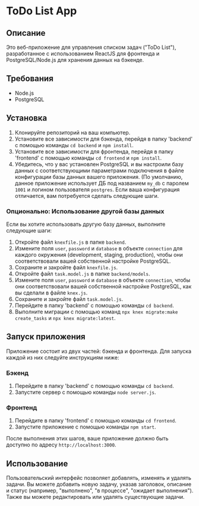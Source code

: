 # ToDo List App

## Описание
Это веб-приложение для управления списком задач ("ToDo List"), разработанное с использованием ReactJS для фронтенда и PostgreSQL/Node.js для хранения данных на бэкенде.

## Требования
- Node.js
- PostgreSQL

## Установка
1. Клонируйте репозиторий на ваш компьютер.
2. Установите все зависимости для бэкенда, перейдя в папку 'backend' с помощью команды `cd backend` и `npm install`.
3. Установите все зависимости для фронтенда, перейдя в папку 'frontend' с помощью команды `cd frontend` и `npm install`.
4. Убедитесь, что у вас установлен PostgreSQL и вы настроили базу данных с соответствующими параметрами подключения в файле конфигурации базы данных вашего приложения.
(По умолчанию, данное приложение использует ДБ под названием `my_db` с паролем `1001` и логином пользователя `postgres`. Если ваша конфигурация отличается, вам потребуется сделать следующие шаги.

### Опционально: Использование другой базы данных
Если вы хотите использовать другую базу данных, выполните следующие шаги:
1. Откройте файл `knexfile.js` в папке `backend`.
2. Измените поля `user`, `password` и `database` в объекте `connection` для каждого окружения (development, staging, production), чтобы они соответствовали вашей собственной настройке PostgreSQL.
3. Сохраните и закройте файл `knexfile.js`.
4. Откройте файл `task.model.js` в папке `backend/models`.
5. Измените поля `user`, `password` и `database` в объекте `connection`, чтобы они соответствовали вашей собственной настройке PostgreSQL, как вы сделали в файле `knex.js`.
6. Сохраните и закройте файл `task.model.js`.
7. Перейдите в папку 'backend' с помощью команды `cd backend`.
8. Выполните миграции с помощью команд `npx knex migrate:make create_tasks` и `npx knex migrate:latest`.

## Запуск приложения
Приложение состоит из двух частей: бэкенда и фронтенда. Для запуска каждой из них следуйте инструкциям ниже:

### Бэкенд
1. Перейдите в папку 'backend' с помощью команды `cd backend`.
2. Запустите сервер с помощью команды `node server.js`.

### Фронтенд
1. Перейдите в папку 'frontend' с помощью команды `cd frontend`.
2. Запустите приложение с помощью команды `npm start`.

После выполнения этих шагов, ваше приложение должно быть доступно по адресу `http://localhost:3000`.

## Использование
Пользовательский интерфейс позволяет добавлять, изменять и удалять задачи. Вы можете добавить новую задачу, указав заголовок, описание и статус (например, "выполнено", "в процессе", "ожидает выполнения"). Также вы можете редактировать или удалять существующие задачи.

